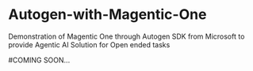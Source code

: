 # Autogen-with-Magentic-One
Demonstration of Magentic One through Autogen SDK from Microsoft to provide Agentic AI Solution for Open ended tasks



#COMING SOON...
